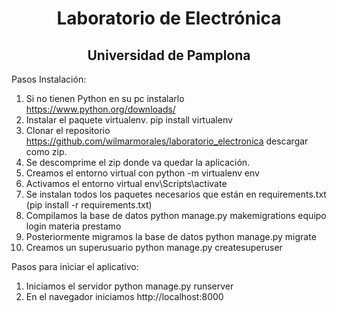 <h1 align="center">Laboratorio de Electrónica</h1>
<h2 align="center">Universidad de Pamplona</h2>

Pasos Instalación:

1. Si no tienen Python en su pc instalarlo https://www.python.org/downloads/
2. Instalar el paquete virtualenv. pip install virtualenv
3. Clonar el repositorio https://github.com/wilmarmorales/laboratorio_electronica descargar como zip.
4. Se descomprime el zip donde va quedar la aplicación.
5. Creamos el entorno virtual con python -m virtualenv env
6. Activamos el entorno virtual env\Scripts\activate
7. Se instalan todos los paquetes necesarios que están en requirements.txt (pip install -r requirements.txt)
8. Compilamos la base de datos python manage.py makemigrations equipo login materia prestamo
9. Posteriormente migramos la base de datos python manage.py migrate
10. Creamos un superusuario python manage.py createsuperuser

Pasos para iniciar el aplicativo:

1. Iniciamos el servidor python manage.py runserver
2. En el navegador iniciamos http://localhost:8000
